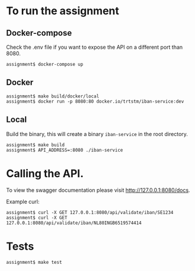 # To run the assignment

## Docker-compose

Check the .env file if you want to expose the API on a different port than 8080.

```shell
assignment$ docker-compose up
```

## Docker

```shell
assignment$ make build/docker/local
assignment$ docker run -p 8080:80 docker.io/trtstm/iban-service:dev
```

## Local

Build the binary, this will create a binary `iban-service` in the root directory.

```shell
assignment$ make build
assignment$ API_ADDRESS=:8080 ./iban-service
```

# Calling the API.

To view the swagger documentation please visit http://127.0.0.1:8080/docs.

Example curl:

```shell
assignment$ curl -X GET 127.0.0.1:8080/api/validate/iban/SE1234
assignment$ curl -X GET 127.0.0.1:8080/api/validate/iban/NL80INGB6519574414
```

# Tests

```shell
assignment$ make test
```